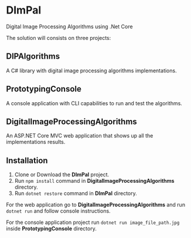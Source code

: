 # DImPal

Digital Image Processing Algorithms using .Net Core

The solution will consists on three projects:

## DIPAlgorithms

A C# library with digital image processing algorithms implementations.

## PrototypingConsole

A console application with CLI capabilities to run and test the algorithms.

## DigitalImageProcessingAlgorithms

An ASP.NET Core MVC web application that shows up all the implementations results.

## Installation

1. Clone or Download the **DImPal** project.
2. Run `npm install` command in **DigitalImageProcessingAlgorithms** directory.
3. Run `dotnet restore` command in **DImPal** directory.

For the web application go to **DigitalImageProcessingAlgorithms** and run `dotnet run` and follow console instructions.

For the console application project run `dotnet run image_file_path.jpg` inside **PrototypingConsole** directory.
